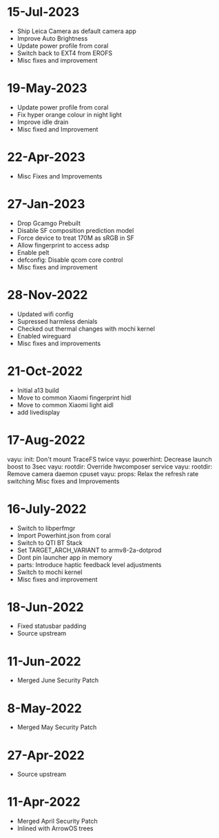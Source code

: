 # 15-Jul-2023
- Ship Leica Camera as default camera app
- Improve Auto Brightness 
- Update power profile from coral
- Switch back to EXT4 from EROFS
- Misc fixes and improvement

# 19-May-2023
- Update power profile from coral
- Fix hyper orange colour in night light
- Improve idle drain
- Misc fixed and Improvement

# 22-Apr-2023
- Misc Fixes and Improvements

# 27-Jan-2023
-  Drop Gcamgo Prebuilt
- Disable SF composition prediction model
- Force device to treat 170M as sRGB in SF
- Allow fingerprint to access adsp
- Enable pelt
- defconfig: Disable qcom core control
- Misc fixes and improvement

# 28-Nov-2022
- Updated wifi config 
- Supressed harmless denials
- Checked out thermal changes with mochi kernel
- Enabled wireguard
- Misc fixes and improvements

# 21-Oct-2022
- Initial a13 build
- Move to common Xiaomi fingerprint hidl
- Move to common Xiaomi light aidl
- add livedisplay

# 17-Aug-2022
vayu: init: Don't mount TraceFS twice
vayu: powerhint: Decrease launch boost to 3sec
vayu: rootdir: Override hwcomposer service
vayu: rootdir: Remove camera daemon cpuset
vayu: props: Relax the refresh rate switching
Misc fixes and Improvements

# 16-July-2022
- Switch to libperfmgr
- Import Powerhint.json from coral
- Switch to QTI BT Stack
- Set TARGET_ARCH_VARIANT to armv8-2a-dotprod
- Dont pin launcher app in memory
- parts: Introduce haptic feedback level adjustments
- Switch to mochi kernel 
- Misc fixes and improvement

# 18-Jun-2022
- Fixed statusbar padding
- Source upstream

# 11-Jun-2022
- Merged June Security Patch

# 8-May-2022
- Merged May Security Patch

# 27-Apr-2022
- Source upstream

# 11-Apr-2022
- Merged April Security Patch
- Inlined with ArrowOS trees
